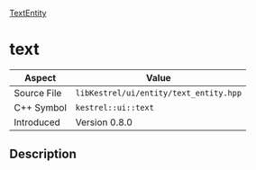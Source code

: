 [TextEntity](index.md)
# text
| Aspect | Value |
| --- | --- |
| Source File | `libKestrel/ui/entity/text_entity.hpp` |
| C++ Symbol | `kestrel::ui::text` |
| Introduced | Version 0.8.0 |
## Description
